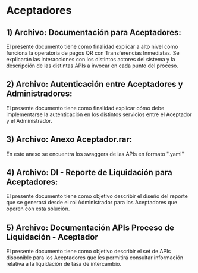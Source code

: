 # Aceptadores

## 1) Archivo: Documentación para Aceptadores:
El presente documento tiene como finalidad explicar a alto nivel cómo funciona la operatoria de pagos QR con Transferencias Inmediatas. Se explicarán las interacciones con los distintos actores del sistema y la descripción de las distintas APIs a invocar en cada punto del proceso.

## 2) Archivo: Autenticación entre Aceptadores y Administradores:
El presente documento tiene como finalidad explicar cómo debe implementarse la autenticación en los distintos servicios entre el Aceptador y el Administrador.

## 3) Archivo: Anexo Aceptador.rar:
En este anexo se encuentra los swaggers de las APIs en formato ".yaml"

## 4) Archivo: DI - Reporte de Liquidación para Aceptadores:
El presente documento tiene como objetivo describir el diseño del reporte que se generará desde el rol Administrador para los Aceptadores que operen con esta solución.

## 5) Archivo: Documentación APIs Proceso de Liquidación - Aceptador
El presente documento tiene como objetivo describir el set de APIs disponible para los Aceptadores que les permitirá consultar información relativa a la liquidación de tasa de intercambio.
